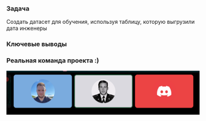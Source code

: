 ### Задача 
Cоздать датасет для обучения, используя таблицу, которую выгрузили дата инженеры


### Ключевые выводы


### Реальная команда проекта :) 
![реальные пацаны](image-2.png)